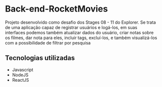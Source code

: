 # Back-end-RocketMovies

<p>
  Projeto desenvolvido como desafio dos Stages 08 - 11 do Explorer. Se trata de uma aplicação capaz de registrar usuários e logá-los, em suas interfaces 
  podemos também atualizar dados do usuário, criar notas sobre os filmes, dar nota para eles, incluir tags, excluí-los, e também visualizá-los com a possibilidade de
  filtrar por pesquisa </br>
</p>


## Tecnologias utilizadas

- Javascript
- NodeJS
- ReactJS
